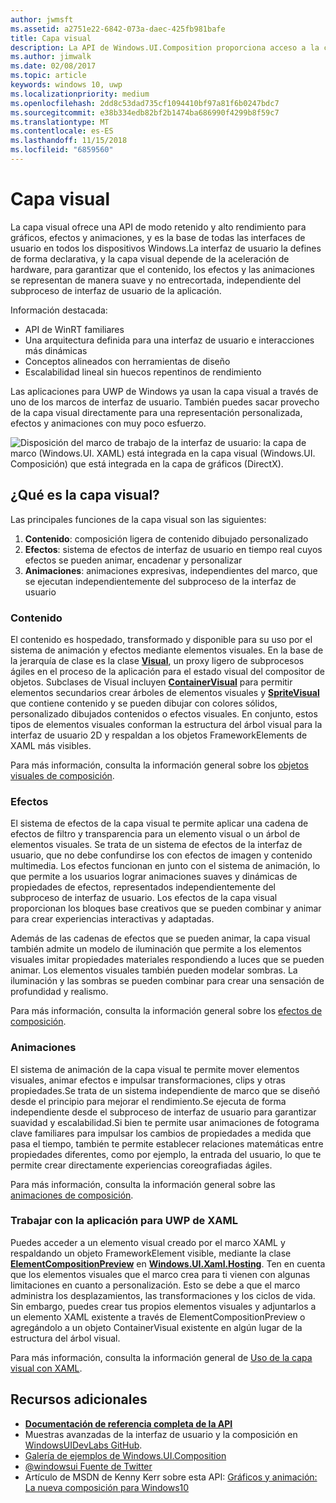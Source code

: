 ```yaml
---
author: jwmsft
ms.assetid: a2751e22-6842-073a-daec-425fb981bafe
title: Capa visual
description: La API de Windows.UI.Composition proporciona acceso a la capa de composición entre la capa de marco (XAML) y la capa de elementos gráficos (DirectX).
ms.author: jimwalk
ms.date: 02/08/2017
ms.topic: article
keywords: windows 10, uwp
ms.localizationpriority: medium
ms.openlocfilehash: 2dd8c53dad735cf1094410bf97a81f6b0247bdc7
ms.sourcegitcommit: e38b334edb82bf2b1474ba686990f4299b8f59c7
ms.translationtype: MT
ms.contentlocale: es-ES
ms.lasthandoff: 11/15/2018
ms.locfileid: "6859560"
---
```

# <a name="visual-layer"></a>Capa visual

La capa visual ofrece una API de modo retenido y alto rendimiento para gráficos, efectos y animaciones, y es la base de todas las interfaces de usuario en todos los dispositivos Windows.La interfaz de usuario la defines de forma declarativa, y la capa visual depende de la aceleración de hardware, para garantizar que el contenido, los efectos y las animaciones se representan de manera suave y no entrecortada, independiente del subproceso de interfaz de usuario de la aplicación.

Información destacada:

* API de WinRT familiares
* Una arquitectura definida para una interfaz de usuario e interacciones más dinámicas
* Conceptos alineados con herramientas de diseño
* Escalabilidad lineal sin huecos repentinos de rendimiento

Las aplicaciones para UWP de Windows ya usan la capa visual a través de uno de los marcos de interfaz de usuario. También puedes sacar provecho de la capa visual directamente para una representación personalizada, efectos y animaciones con muy poco esfuerzo.

![Disposición del marco de trabajo de la interfaz de usuario: la capa de marco (Windows.UI. XAML) está integrada en la capa visual (Windows.UI. Composición) que está integrada en la capa de gráficos (DirectX).](images/layers-win-ui-composition.png)

## <a name="whats-in-the-visual-layer"></a>¿Qué es la capa visual?

Las principales funciones de la capa visual son las siguientes:

1. **Contenido**: composición ligera de contenido dibujado personalizado
1. **Efectos**: sistema de efectos de interfaz de usuario en tiempo real cuyos efectos se pueden animar, encadenar y personalizar
1. **Animaciones**: animaciones expresivas, independientes del marco, que se ejecutan independientemente del subproceso de la interfaz de usuario

### <a name="content"></a>Contenido

El contenido es hospedado, transformado y disponible para su uso por el sistema de animación y efectos mediante elementos visuales. En la base de la jerarquía de clase es la clase [**Visual**](https://msdn.microsoft.com/library/windows/apps/Dn706858), un proxy ligero de subprocesos ágiles en el proceso de la aplicación para el estado visual del compositor de objetos. Subclases de Visual incluyen [**ContainerVisual**](https://msdn.microsoft.com/library/windows/apps/Dn706810) para permitir elementos secundarios crear árboles de elementos visuales y [**SpriteVisual**](https://msdn.microsoft.com/library/windows/apps/Mt589433) que contiene contenido y se pueden dibujar con colores sólidos, personalizado dibujados contenidos o efectos visuales. En conjunto, estos tipos de elementos visuales conforman la estructura del árbol visual para la interfaz de usuario 2D y respaldan a los objetos FrameworkElements de XAML más visibles.

Para más información, consulta la información general sobre los [objetos visuales de composición](composition-visual-tree.md).

### <a name="effects"></a>Efectos

El sistema de efectos de la capa visual te permite aplicar una cadena de efectos de filtro y transparencia para un elemento visual o un árbol de elementos visuales. Se trata de un sistema de efectos de la interfaz de usuario, que no debe confundirse los con efectos de imagen y contenido multimedia. Los efectos funcionan en junto con el sistema de animación, lo que permite a los usuarios lograr animaciones suaves y dinámicas de propiedades de efectos, representados independientemente del subproceso de interfaz de usuario. Los efectos de la capa visual proporcionan los bloques base creativos que se pueden combinar y animar para crear experiencias interactivas y adaptadas.

Además de las cadenas de efectos que se pueden animar, la capa visual también admite un modelo de iluminación que permite a los elementos visuales imitar propiedades materiales respondiendo a luces que se pueden animar. Los elementos visuales también pueden modelar sombras. La iluminación y las sombras se pueden combinar para crear una sensación de profundidad y realismo.

Para más información, consulta la información general sobre los [efectos de composición](composition-effects.md).

### <a name="animations"></a>Animaciones

El sistema de animación de la capa visual te permite mover elementos visuales, animar efectos e impulsar transformaciones, clips y otras propiedades.Se trata de un sistema independiente de marco que se diseñó desde el principio para mejorar el rendimiento.Se ejecuta de forma independiente desde el subproceso de interfaz de usuario para garantizar suavidad y escalabilidad.Si bien te permite usar animaciones de fotograma clave familiares para impulsar los cambios de propiedades a medida que pasa el tiempo, también te permite establecer relaciones matemáticas entre propiedades diferentes, como por ejemplo, la entrada del usuario, lo que te permite crear directamente experiencias coreografiadas ágiles.

Para más información, consulta la información general sobre las [animaciones de composición](composition-animation.md).

### <a name="working-with-your-xaml-uwp-app"></a>Trabajar con la aplicación para UWP de XAML

Puedes acceder a un elemento visual creado por el marco XAML y respaldando un objeto FrameworkElement visible, mediante la clase [**ElementCompositionPreview**](https://msdn.microsoft.com/library/windows/apps/Mt608976) en [**Windows.UI.Xaml.Hosting**](https://msdn.microsoft.com/library/windows/apps/Hh701908). Ten en cuenta que los elementos visuales que el marco crea para ti vienen con algunas limitaciones en cuanto a personalización. Esto se debe a que el marco administra los desplazamientos, las transformaciones y los ciclos de vida. Sin embargo, puedes crear tus propios elementos visuales y adjuntarlos a un elemento XAML existente a través de ElementCompositionPreview o agregándolo a un objeto ContainerVisual existente en algún lugar de la estructura del árbol visual.

Para más información, consulta la información general de [Uso de la capa visual con XAML](using-the-visual-layer-with-xaml.md).

## <a name="additional-resources"></a>Recursos adicionales

* [**Documentación de referencia completa de la API**](https://msdn.microsoft.com/library/windows/apps/Dn706878)
* Muestras avanzadas de la interfaz de usuario y la composición en [WindowsUIDevLabs GitHub](https://github.com/microsoft/windowsuidevlabs).
* [Galería de ejemplos de Windows.UI.Composition](https://aka.ms/winuiapp)
* [@windowsui Fuente de Twitter ](https://twitter.com/windowsui)
* Artículo de MSDN de Kenny Kerr sobre esta API: [Gráficos y animación: La nueva composición para Windows10](https://msdn.microsoft.com/magazine/mt590968)
